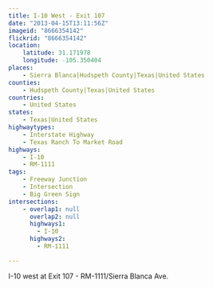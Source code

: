```yaml
---
title: I-10 West - Exit 107
date: "2013-04-15T13:11:56Z"
imageid: "8666354142"
flickrid: "8666354142"
location:
    latitude: 31.171978
    longitude: -105.350404
places:
    - Sierra Blanca|Hudspeth County|Texas|United States
counties:
    - Hudspeth County|Texas|United States
countries:
    - United States
states:
    - Texas|United States
highwaytypes:
    - Interstate Highway
    - Texas Ranch To Market Road
highways:
    - I-10
    - RM-1111
tags:
    - Freeway Junction
    - Intersection
    - Big Green Sign
intersections:
    - overlap1: null
      overlap2: null
      highways1:
        - I-10
      highways2:
        - RM-1111

---
```

I-10 west at Exit 107 - RM-1111/Sierra Blanca Ave.